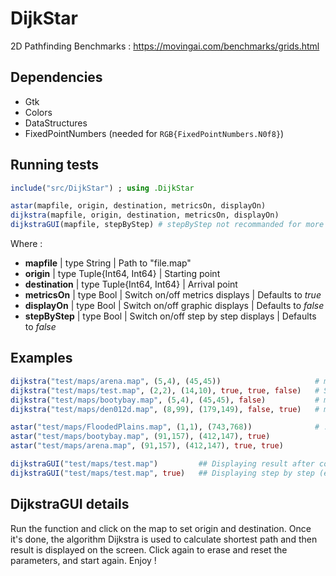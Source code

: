 # DijkStar
2D Pathfinding Benchmarks :
https://movingai.com/benchmarks/grids.html

## Dependencies
- Gtk
- Colors
- DataStructures
- FixedPointNumbers (needed for `RGB{FixedPointNumbers.N0f8}`)

## Running tests
```julia
include("src/DijkStar") ; using .DijkStar

astar(mapfile, origin, destination, metricsOn, displayOn)
dijkstra(mapfile, origin, destination, metricsOn, displayOn)  
dijkstraGUI(mapfile, stepByStep) # stepByStep not recommanded for more than 50x50 maps
```
Where :
- **mapfile**     | type String               | Path to "file.map"
- **origin**      | type Tuple{Int64, Int64}  | Starting point
- **destination** | type Tuple{Int64, Int64}  | Arrival point
- **metricsOn**   | type Bool                 | Switch on/off metrics displays      | Defaults to *true*
- **displayOn**   | type Bool                 | Switch on/off graphic displays      | Defaults to *false*
- **stepByStep**  | type Bool                 | Switch on/off step by step displays | Defaults to *false* 

## Examples 
```julia
dijkstra("test/maps/arena.map", (5,4), (45,45))                     # metricsOn = true & displayOn = false
dijkstra("test/maps/test.map", (2,2), (14,10), true, true, false)   # Same
dijkstra("test/maps/bootybay.map", (5,4), (45,45), false)           # metricsOn = false & displayOn = false
dijkstra("test/maps/den012d.map", (8,99), (179,149), false, true)   # metricsOn = false & displayOn = true

astar("test/maps/FloodedPlains.map", (1,1), (743,768))              # ...
astar("test/maps/bootybay.map", (91,157), (412,147), true)
astar("test/maps/arena.map", (91,157), (412,147), true, true)

dijkstraGUI("test/maps/test.map")         ## Displaying result after computation is complete 
dijkstraGUI("test/maps/test.map", true)   ## Displaying step by step (extremely slow for more than 50x50 maps)
```

## DijkstraGUI details
Run the function and click on the map to set origin and destination. Once it's done, the algorithm Dijkstra is used to calculate shortest path and then result is displayed on the screen. Click again to erase and reset the parameters, and start again. Enjoy !

